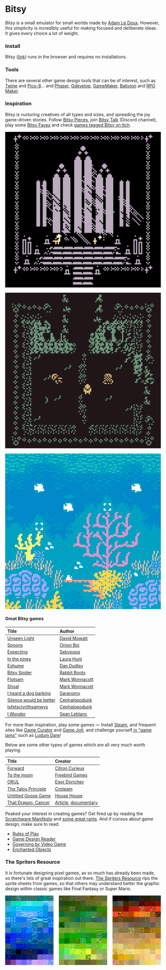 # Bitsy

Bitsy is a small emulator for small worlds made by [Adam Le Doux](https://twitter.com/adamledoux). However, this simplicity is incredibly useful for making focused and deliberate ideas. It gives every choice a lot of weight.

### Install

Bitsy \([link](http://ledoux.io/bitsy/editor.html)\) runs in the browser and requires no installations.

### Tools

There are several other game design tools that can be of interest, such as [Twine](https://twinery.org/) and [Pico-8](https://www.lexaloffle.com/pico-8.php)… and [Phaser](https://phaser.io/), [Gdevelop](https://gdevelop-app.com/), [GameMaker](https://www.yoyogames.com/), [Babylon](https://www.babylonjs.com/games/) and [RPG Maker](https://en.wikipedia.org/wiki/RPG_Maker).

### Inspiration

Bitsy is nurturing creatives of all types and sizes, and spreading the joy game-driven stories. Follow [Bitsy Pieces](https://twitter.com/bitsypcs), join [Bitsy Talk](https://discordapp.com/invite/9rAjhtr) \(Discord channel\), play some [Bitsy Faves](https://itch.io/c/201121/bitsy-faves) and check [games tagged Bitsy on Itch](https://itch.io/games/tag-bitsy).

![Novena by Cecile Richard \(https://haraiva.itch.io/novena\)](../../../.gitbook/assets/novena%20%281%29.gif)

![Depths by Marc Wonnacott \(https://candle.itch.io/depths\)](../../../.gitbook/assets/depths.gif)

![The Fever by AYolland \(https://ayolland.itch.io/fever\)](../../../.gitbook/assets/bitsy-thefever.gif)

#### Great Bitsy games

| Title | Author |
| :--- | :--- |
| [Unseen Light](https://ducklingsmith.itch.io/the-unseen-light) | [David Mowatt](https://ducklingsmith.itch.io/) |
| [Spoons](https://le-onionboi.itch.io/spoons) | [Onion Boi](https://le-onionboi.itch.io/) |
| [Expecting](https://sebypops.itch.io/expecting) | [Sebypops](https://sebypops.itch.io/) |
| [In the pines](https://laurahunt.itch.io/in-the-pines) | [Laura Hunt](https://laurahunt.itch.io/) |
| [Exhume](https://batgut.itch.io/exhume) | [Dan Dudley](https://batgut.itch.io/) |
| [Bitsy Spider](https://rabbitboots.itch.io/bitsy-spider) | [Rabbit Boots](https://rabbitboots.itch.io/) |
| [Flotsam](https://candle.itch.io/flotsam) | [Mark Wonnacott](https://candle.itch.io/) |
| [Shoal](https://candle.itch.io/shoal) | [Mark Wonnacott](https://candle.itch.io/) |
| [I heard a dog barking](https://saranomy.itch.io/ihadb) | [Saranomy](https://saranomy.itch.io/) |
| [Silence would be better](https://cephalopodunk.itch.io/silence-would-be-better) | [Cephalopodunk](https://cephalopodunk.itch.io/) |
| [tsfetsciyrithsamwys](https://cephalopodunk.itch.io/tsfetsciyrithsamwys) | [Cephalopodunk](https://cephalopodunk.itch.io/) |
| [I Wonder](https://seansleblanc.itch.io/i-wonder) | [Sean Leblanc](https://seansleblanc.itch.io/) |

For more than inspiration, play some games — Install [Steam](https://store.steampowered.com/), and frequent sites like [Game Curator](https://game-curator.com/) and [Game Jolt](https://gamejolt.com/), and challenge yourself[ in "game jams"](https://itch.io/jam/) such as [Ludum Dare](https://ldjam.com/)!

Below are some other types of games which are all very much worth playing.

| Title | Creator |
| :--- | :--- |
| [Forward](https://citron-curieux.itch.io/forward) | [Citron Curieux](https://citron-curieux.itch.io/) |
| [To the moon](https://freebirdgames.com/to_the_moon/) | [Freebird Games](https://freebirdgames.com/) |
| [ORUL](https://egordorichev.itch.io/orul) | [Egor Dorichev](https://egordorichev.itch.io/) |
| [The Talos Principle](https://store.steampowered.com/app/257510/The_Talos_Principle/) | [Croteam](http://www.croteam.com/) |
| [Untitled Goose Game](https://goose.game/) | [House House](http://househou.se/) |
| [That Dragon, Cancer](http://www.thatdragoncancer.com/) | [Article](https://www.wired.com/2016/01/that-dragon-cancer/), [documentary](http://www.thankyouforplayingfilm.com/) |

Peaked your interest in creating games? Get fired up by reading the [Scratchware Manifesto](http://homeoftheunderdogs.net/scratch.php) and [some great rants](https://voec.itch.io/zineszineszines). And if curious about game design, make sure to read:

* [Rules of Play](https://en.wikipedia.org/wiki/Rules_of_Play)
* [Game Design Reader](https://www.adlibris.com/se/e-bok/game-design-reader-9780262303170)
* [Governing by Video Game](https://onezero.medium.com/governing-by-video-game-b8c7a82fdfbd)
* [Enchanted Objects](https://www.goodreads.com/book/show/18143776-enchanted-objects)

### The Spriters Resource

It is fortunate designing pixel games, as so much has already been made, so there's lots of great inspiration out there. [The Spriters Resource](https://www.spriters-resource.com/) rips the sprite sheets from games, so that others may understand better the graphic design within classic games like Final Fantasy or Super Mario.

![Tilescapes by Jonas Johansson](../../../.gitbook/assets/tilescapes.jpg)



